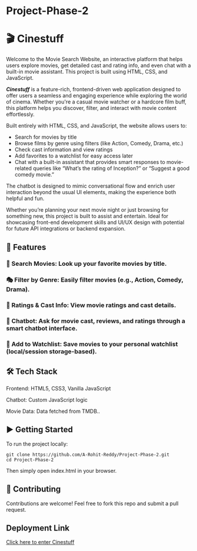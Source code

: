 # Project-Phase-2

# 🎬 Cinestuff
Welcome to the Movie Search Website, an interactive platform that helps users explore movies, get detailed cast and rating info, and even chat with a built-in movie assistant. This project is built using HTML, CSS, and JavaScript.

***Cinestuff*** is a feature-rich, frontend-driven web application designed to offer users a seamless and engaging experience while exploring the world of cinema. Whether you're a casual movie watcher or a hardcore film buff, this platform helps you discover, filter, and interact with movie content effortlessly.

Built entirely with HTML, CSS, and JavaScript, the website allows users to:

- Search for movies by title
- Browse films by genre using filters (like Action, Comedy, Drama, etc.)
- Check cast information and view ratings
- Add favorites to a watchlist for easy access later
- Chat with a built-in assistant that provides smart responses to movie-related queries like “What’s the rating of Inception?” or “Suggest a good comedy movie.”

The chatbot is designed to mimic conversational flow and enrich user interaction beyond the usual UI elements, making the experience both helpful and fun.

Whether you’re planning your next movie night or just browsing for something new, this project is built to assist and entertain. Ideal for showcasing front-end development skills and UI/UX design with potential for future API integrations or backend expansion.

## 🚀 Features
### 🔎 Search Movies: Look up your favorite movies by title.

### 🎭 Filter by Genre: Easily filter movies (e.g., Action, Comedy, Drama).

### 🌟 Ratings & Cast Info: View movie ratings and cast details.

### 🧠 Chatbot: Ask for movie cast, reviews, and ratings through a smart chatbot interface.

### 📌 Add to Watchlist: Save movies to your personal watchlist (local/session storage-based).

## 🛠️ Tech Stack
Frontend: HTML5, CSS3, Vanilla JavaScript

Chatbot: Custom JavaScript logic

Movie Data: Data fetched from TMDB..
## ▶️ Getting Started
To run the project locally:

```
git clone https://github.com/A-Rohit-Reddy/Project-Phase-2.git
cd Project-Phase-2
```
Then simply open index.html in your browser.

## 🤝 Contributing
Contributions are welcome! Feel free to fork this repo and submit a pull request.

## Deployment Link

[Click here to enter Cinestuff](https://a-rohit-reddy.github.io/Project-Phase-2/movie-main/Hotstar-Clone-main/)
